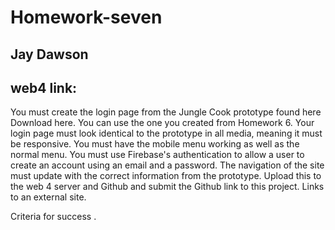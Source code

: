 # Homework-seven

## Jay Dawson

## web4 link: 

You must create the login page from the Jungle Cook prototype found here Download here. You can use the one you created from Homework 6.
Your login page must look identical to the prototype in all media, meaning it must be responsive. 
You must have the mobile menu working as well as the normal menu. 
You must use Firebase's authentication to allow a user to create an account using an email and a password. 
The navigation of the site must update with the correct information from the prototype.
Upload this to the web 4 server and Github and submit the Github link to this project. 
Links to an external site.

Criteria for success .
